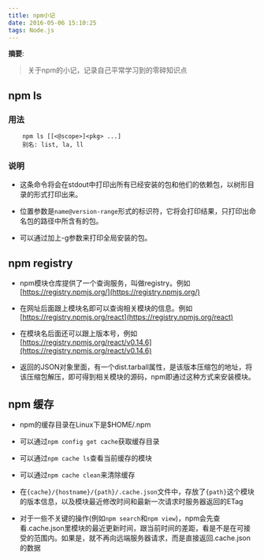 ```yaml
---
title: npm小记
date: 2016-05-06 15:10:25
tags: Node.js
---
```


__摘要__:

> 关于npm的小记，记录自己平常学习到的零碎知识点

<!-- more -->

## npm ls

### 用法

```
    npm ls [[<@scope>]<pkg> ...]
    别名: list, la, ll
```

### 说明

+ 这条命令将会在stdout中打印出所有已经安装的包和他们的依赖包，以树形目录的形式打印出来。

+ 位置参数是`name@version-range`形式的标识符，它将会打印结果，只打印出命名包的路径中所含有的包。

+ 可以通过加上-g参数来打印全局安装的包。

## npm registry

+ npm模块仓库提供了一个查询服务，叫做registry。例如[https://registry.npmjs.org/](https://registry.npmjs.org/)

+ 在网址后面跟上模块名即可以查询相关模块的信息。例如[https://registry.npmjs.org/react](https://registry.npmjs.org/react)

+ 在模块名后面还可以跟上版本号，例如[https://registry.npmjs.org/react/v0.14.6](https://registry.npmjs.org/react/v0.14.6)

+ 返回的JSON对象里面，有一个dist.tarball属性，是该版本压缩包的地址，将该压缩包解压，即可得到相关模块的源码，npm即通过这种方式来安装模块。

## npm 缓存

+ npm的缓存目录在Linux下是$HOME/.npm

+ 可以通过`npm config get cache`获取缓存目录

+ 可以通过`npm cache ls`查看当前缓存的模块

+ 可以通过`npm cache clean`来清除缓存

+ 在`{cache}/{hostname}/{path}/.cache.json`文件中，存放了`{path}`这个模块的版本信息，以及模块最近修改时间和最新一次请求时服务器返回的ETag

+ 对于一些不关键的操作(例如`npm search`和`npm view`)，npm会先查看.cache.json里模块的最近更新时间，跟当前时间的差距，看是不是在可接受的范围内。如果是，就不再向远端服务器请求，而是直接返回.cache.json的数据
